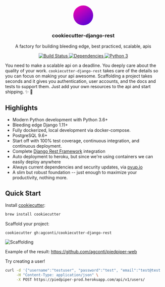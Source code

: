 <p align="center">
  <div style="background: linear-gradient(325deg, #4203DA, #FF04AD); border-radius: 50%; width: 64px; height: 64px; margin: 0 auto;"></div>
  <h3 align="center">cookiecutter-django-rest</h3>
  <p align="center">A factory for building bleeding edge, best practiced, scalable, apis<p>
  <p align="center">
    <a href="https://travis-ci.org/agconti/cookiecutter-django-rest">
      <img src="https://travis-ci.org/agconti/cookiecutter-django-rest.svg?branch=master" alt="Build Status">
    </a>
    <a href="https://pyup.io/repos/github/agconti/cookiecutter-django-rest/">
      <img src="https://pyup.io/repos/github/agconti/cookiecutter-django-rest/shield.svg" alt="Dependencies">
    </a>
    <a href="https://pyup.io/repos/github/agconti/cookiecutter-django-rest/">
      <img src="https://pyup.io/repos/github/agconti/cookiecutter-django-rest/python-3-shield.svg" alt="Python 3">
    </a>
  </p>
</p>

You need to make a scalable api on a deadline. You deeply care about the quality of your work.
`cookiecutter-django-rest` takes care of the details so you can focus on making your api awesome.  Scaffolding a project takes seconds and it gives you authentication, user accounts, and the docs and tests to support them. Just add your own resources to the api and start shipping. ✨ 💅



## Highlights
- Modern Python development with Python 3.6+
- Bleeding edge Django 1.11+
- Fully dockerized, local development via docker-compose.
- PostgreSQL 9.6+
- Start off with 100% test coverage, continuous integration, and continuous deployment.
- Complete [Django Rest Framework](http://www.django-rest-framework.org/) integration
- Auto deployment to heroku, but since we're using containers we can easily deploy anywhere
- Always current dependencies and security updates, via [pyup.io](https://pyup.io/)
- A slim but robust foundation -- just enough to maximize your productivity, nothing more.

## Quick Start

Install [cookiecutter](https://github.com/audreyr/cookiecutter):

```bash
brew install cookiecutter
```

Scaffold your project:
```
cookiecutter gh:agconti/cookiecutter-django-rest
```

![Scaffolding](media/scaffolding.gif)

Example of the result: https://github.com/agconti/piedpiper-web

Try creating a user!

```bash
curl -d '{"username":"testuser", "password":"test", "email":"test@test.com", "first_name":"test", "last_name":"user"}' \
     -H "Content-Type: application/json" \
     -X POST https://piedpiper-prod.herokuapp.com/api/v1/users/
```
